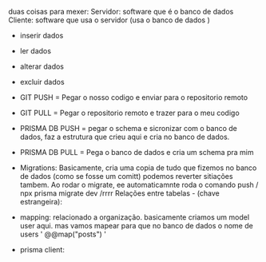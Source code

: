 duas coisas para mexer:
Servidor: software que é o banco de dados
Cliente: software que usa o servidor (usa o banco de dados )


- inserir dados
- ler dados
- alterar dados
- excluir dados

- GIT PUSH = Pegar o nosso codigo e enviar para o repositorio remoto
- GIT PULL = Pegar o repositorio remoto e trazer para o meu codigo

- PRISMA DB PUSH = pegar o schema e sicronizar com o banco de dados, faz a estrutura que crieu aqui e cria no banco de dados.
- PRISMA DB PULL = Pega o banco de dados e cria um schema pra mim

- Migrations: Basicamente, cria uma copia de tudo que fizemos no banco de dados (como se fosse um comitt) podemos reverter sitiações tambem. Ao rodar o migrate, ee automaticamnte roda o comando push / npx prisma migrate dev /rrrr
Relações entre tabelas - (chave estrangeira):


- mapping: relacionado a organização. basicamente criamos um model user aqui. mas vamos mapear para que no banco de dados o nome de users '  @@map("posts") '

- prisma client:
